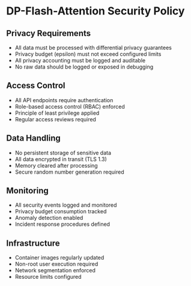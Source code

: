 # DP-Flash-Attention Security Policy

## Privacy Requirements
- All data must be processed with differential privacy guarantees
- Privacy budget (epsilon) must not exceed configured limits
- All privacy accounting must be logged and auditable
- No raw data should be logged or exposed in debugging

## Access Control
- All API endpoints require authentication
- Role-based access control (RBAC) enforced
- Principle of least privilege applied
- Regular access reviews required

## Data Handling
- No persistent storage of sensitive data
- All data encrypted in transit (TLS 1.3)
- Memory cleared after processing
- Secure random number generation required

## Monitoring
- All security events logged and monitored
- Privacy budget consumption tracked
- Anomaly detection enabled
- Incident response procedures defined

## Infrastructure
- Container images regularly updated
- Non-root user execution required
- Network segmentation enforced
- Resource limits configured
